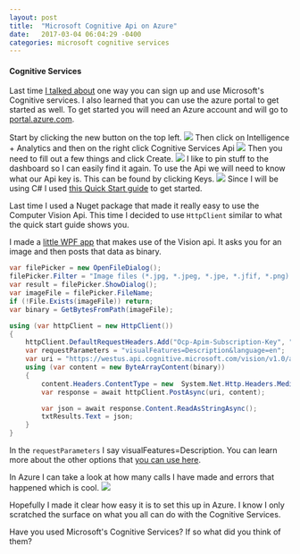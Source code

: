 ```yaml
---
layout: post
title:  "Microsoft Cognitive Api on Azure"
date:   2017-03-04 06:04:29 -0400
categories: microsoft cognitive services
---
```

#### Cognitive Services
Last time [I talked about](http://www.jweiler.com/microsoft-cognitive-api/) one way you can sign up and use Microsoft's Cognitive services. I also learned that you can use the azure portal to get started as well. To get started you will need an Azure account and will go to [portal.azure.com](https://portal.azure.com).

Start by clicking the new button on the top left.
![](https://www.jweiler.com/content/images/2017/03/azurenew.PNG)
Then click on Intelligence + Analytics and then on the right click Cognitive Services Api
![](https://www.jweiler.com/content/images/2017/03/cogapi.PNG)
Then you need to fill out a few things and click Create.
![](https://www.jweiler.com/content/images/2017/03/create.PNG)
I like to pin stuff to the dashboard so I can easily find it again. To use the Api we will need to know what our Api key is. This can be found by clicking Keys.
![](https://www.jweiler.com/content/images/2017/03/keys.PNG)
Since I will be using C# I used [this Quick Start guide](https://www.microsoft.com/cognitive-services/en-us/Computer-Vision-API/documentation/QuickStarts/CSharp) to get started.

Last time I used a Nuget package that made it really easy to use the Computer Vision Api. This time I decided to use `HttpClient` similar to what the quick start guide shows you.

I made a [little WPF app](https://github.com/jsweiler/CognitiveServicesAzure) that makes use of the Vision api. It asks you for an image and then posts that data as binary.

```csharp
var filePicker = new OpenFileDialog();
filePicker.Filter = "Image files (*.jpg, *.jpeg, *.jpe, *.jfif, *.png) | *.jpg; *.jpeg; *.jpe; *.jfif; *.png";
var result = filePicker.ShowDialog();
var imageFile = filePicker.FileName;
if (!File.Exists(imageFile)) return;
var binary = GetBytesFromPath(imageFile);

using (var httpClient = new HttpClient())
{
    httpClient.DefaultRequestHeaders.Add("Ocp-Apim-Subscription-Key", "yourAPIKey");
    var requestParameters = "visualFeatures=Description&language=en";
    var uri = "https://westus.api.cognitive.microsoft.com/vision/v1.0/analyze?" +        requestParameters;
    using (var content = new ByteArrayContent(binary))
    {
        content.Headers.ContentType = new  System.Net.Http.Headers.MediaTypeHeaderValue("application/octet-stream");
        var response = await httpClient.PostAsync(uri, content);

        var json = await response.Content.ReadAsStringAsync();
        txtResults.Text = json;
    }
}

```
In the `requestParameters` I say visualFeatures=Description. You can learn more about the other options that [you can use here](https://westus.dev.cognitive.microsoft.com/docs/services/56f91f2d778daf23d8ec6739/operations/56f91f2e778daf14a499e1fa).

In Azure I can take a look at how many calls I have made and errors that happened which is cool.
![](https://www.jweiler.com/content/images/2017/03/metrics.PNG)

Hopefully I made it clear how easy it is to set this up in Azure. I know I only scratched the surface on what you all can do with the Cognitive Services.

Have you used Microsoft's Cognitive Services? If so what did you think of them?